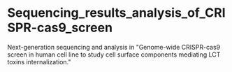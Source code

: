# Sequencing_results_analysis_of_CRISPR-cas9_screen
 Next-generation sequencing and analysis in "Genome-wide CRISPR-cas9 screen in human cell line to study cell surface components mediating LCT toxins internalization."
